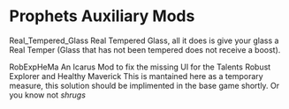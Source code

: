 # Prophets Auxiliary Mods


Real_Tempered_Glass
Real Tempered Glass, all it does is give your glass a Real Temper (Glass that has not been tempered does not receive a boost).

RobExpHeMa
An Icarus Mod to fix the missing UI for the Talents Robust Explorer and Healthy Maverick
This is mantained here as a temporary measure, this solution should be implimented in the base game shortly.
Or you know not *shrugs*
